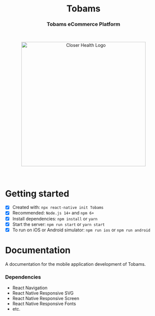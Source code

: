 <h1 align='center'>Tobams</h1>
<h3 align='center'>Tobams eCommerce Platform</h3>
<br/>
<p align="center">
  <img width="400" height="400" title="Closer Health Logo" alt="Closer Health Logo" src="https://github.com/ChukwuebukaN/Tobams/assets/64613243/2c98bcf4-c258-4549-8791-4a7b3b5eb03b">
</p>
<br/>
<h1>Getting started</h1>

- [x] Created with: `npx react-native init Tobams`
- [x] Recommended: `Node.js 14+` and `npm 6+`
- [x] Install dependencies: `npm install` or `yarn`
- [x] Start the server: `npm run start` or `yarn start`
- [x] To run on iOS or Android simulator: `npm run ios` or `npm run android`

<h1>Documentation</h1>

A documentation for the mobile application development of Tobams.

<h3>Dependencies</h3>

<ul>
  <li>React Navigation</li>
  <li>React Native Responsive SVG</li>
  <li>React Native Responsive Screen</li>
  <li>React Native Responsive Fonts</li>
  <li>etc.</li>
</ul>
